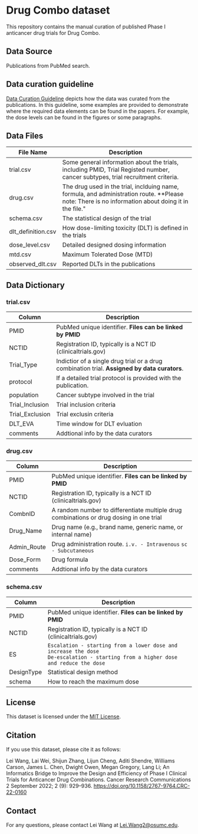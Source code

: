 # Drug Combo dataset

This repository contains the manual curation of published Phase I anticancer drug trials for Drug Combo.

## Data Source

Publications from PubMed search.

## Data curation guideline

[Data Curation Guideline](https://www.protocols.io/view/mtd-dlt-data-curation-protocol-b3ieqkbe) depicts how the data was curated from the publications. In this guideline, some examples are provided to demonstrate where the required data elements can be found in the papers. For example, the dose levels can be found in the figures or some paragraphs.

## Data Files

| File Name          | Description                                                                                                                                        |
| ------------------ | -------------------------------------------------------------------------------------------------------------------------------------------------- |
| trial.csv          | Some general information about the trials, including PMID, Trial Registed number, cancer subtypes, trial recruitment criteria.                     |
| drug.csv           | The drug used in the trial, inclduing name, formula, and administration route. **Please note: There is no information about doing it in the file." |
| schema.csv         | The statistical design of the trial                                                                                                                |
| dlt_definition.csv | How dose-limiting toxicity (DLT) is defined in the trials                                                                                          |
| dose_level.csv     | Detailed designed dosing information                                                                                                               |
| mtd.csv            | Maximum Tolerated Dose (MTD)                                                                                                                       |
| observed_dlt.csv   | Reported DLTs in the publications                                                                                                                  |


## Data Dictionary

### trial.csv

| Column          | Description                                                                                  |
| --------------- | -------------------------------------------------------------------------------------------- |
| PMID            | PubMed unique identifier. **Files can be linked by PMID**                                    |
| NCTID           | Registration ID, typically is a NCT ID (clinicaltrials.gov)                                  |
| Trial_Type      | Indictior of a single drug trial or a drug combination trial. **Assigned by data curators**. |
| protocol        | If a detailed trial protocol is provided with the publication.                               |
| population      | Cancer subtype involved in the trial                                                         |
| Trial_Inclusion | Trial inclusion criteria                                                                     |
| Trial_Exclusion | Trial exclusin criteria                                                                      |
| DLT_EVA         | Time window for DLT evluation                                                                |
| comments        | Addtional info by the data curators                                                          |
### drug.csv

| Column      | Description                                                                             |
| ----------- | --------------------------------------------------------------------------------------- |
| PMID        | PubMed unique identifier. **Files can be linked by PMID**                               |
| NCTID       | Registration ID, typically is a NCT ID (clinicaltrials.gov)                             |
| CombnID     | A random number to differentiate multiple drug combinations or drug dosing in one trial |
| Drug_Name   | Drug name (e.g., brand name, generic name, or internal name)                            |
| Admin_Route | Drug administration route. `i.v. - Intravenous` `sc - Subcutaneous`                     |
| Dose_Form   | Drug formula                                                                            |
| comments    | Addtional info by the data curators                                                     |
### schema.csv

| Column     | Description                                                                                                                          |
| ---------- | ------------------------------------------------------------------------------------------------------------------------------------ |
| PMID       | PubMed unique identifier. **Files can be linked by PMID**                                                                            |
| NCTID      | Registration ID, typically is a NCT ID (clinicaltrials.gov)                                                                          |
| ES         | `Escalation - starting from a lower dose and increase the dose`<br>`De-escalation - starting from a higher dose and reduce the dose` |
| DesignType | Statistical design method                                                                                                            |
| schema     | How to reach the maximum dose                                                                                                        |


## License

This dataset is licensed under the [MIT License](LICENSE).

## Citation

If you use this dataset, please cite it as follows:

Lei Wang, Lai Wei, Shijun Zhang, Lijun Cheng, Aditi Shendre, Williams Carson, James L. Chen, Dwight Owen, Megan Gregory, Lang Li; An Informatics Bridge to Improve the Design and Efficiency of Phase I Clinical Trials for Anticancer Drug Combinations. Cancer Research Communications 2 September 2022; 2 (9): 929–936. https://doi.org/10.1158/2767-9764.CRC-22-0160

## Contact

For any questions, please contact Lei Wang at Lei.Wang2@osumc.edu.

